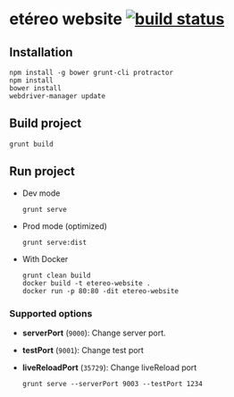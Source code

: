 # etéreo website [![build status](https://gitlab.com/etereo/etereo-website/badges/master/build.svg)](https://gitlab.com/etereo/etereo-website/commits/master)

## Installation

```
npm install -g bower grunt-cli protractor
npm install
bower install
webdriver-manager update
```


## Build project

```
grunt build
```


## Run project

* Dev mode
	
	```
	grunt serve
	```

* Prod mode (optimized)

	```
	grunt serve:dist
	```

* With Docker

  ```
  grunt clean build
  docker build -t etereo-website .
  docker run -p 80:80 -dit etereo-website
  ```


### Supported options

  * **serverPort** (`9000`): Change server port.
  * **testPort** (`9001`): Change test port
  * **liveReloadPort** (`35729`): Change liveReload port

	```
	grunt serve --serverPort 9003 --testPort 1234
	```

